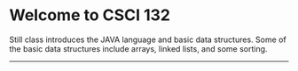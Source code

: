 Welcome to CSCI 132
============================

Still class introduces the JAVA language and basic data structures. Some of the basic data structures include arrays, linked lists, and some sorting.

---

